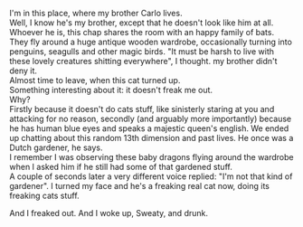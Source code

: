 

I'm in this place, where my brother Carlo lives.  
Well, I know he's my brother, except that he doesn't look like him at all.  
Whoever he is, this chap shares the room with an happy family of bats.  
They fly around a huge antique wooden wardrobe, occasionally turning into penguins,
seagulls and other magic birds.
"It must be harsh to live with these lovely creatures shitting everywhere", I thought. my brother didn't deny it.  
Almost time to leave, when this cat turned up.  
Something interesting about it: it doesn't freak me out.  
Why?  
Firstly because it doesn't do cats stuff, like sinisterly staring at you and attacking for no reason,
secondly (and arguably more importantly) because he has human blue eyes and speaks a majestic queen's english.
We ended up chatting about this random 13th dimension and past lives.
He once was a Dutch gardener, he says.  
I remember I was observing these baby dragons flying around the wardrobe 
when I asked him if he still had some of that gardened stuff.  
A couple of seconds later a very different voice replied: "I'm not that kind of gardener".
I turned my face and he's a freaking real cat now, doing its freaking cats stuff.

And I freaked out.
And I woke up,
Sweaty,
and drunk.
